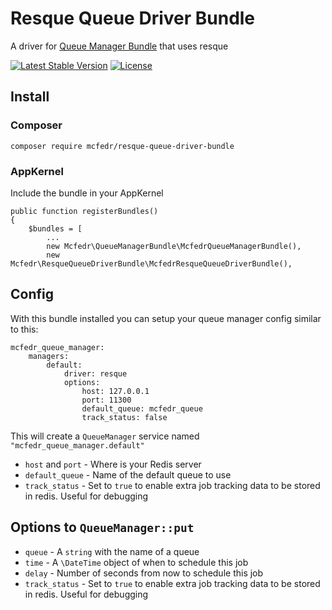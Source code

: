 # Resque Queue Driver Bundle

A driver for [Queue Manager Bundle](https://github.com/mcfedr/queue-manager-bundle) that uses resque

[![Latest Stable Version](https://poser.pugx.org/mcfedr/resque-queue-driver-bundle/v/stable.png)](https://packagist.org/packages/mcfedr/resque-queue-driver-bundle)
[![License](https://poser.pugx.org/mcfedr/resque-queue-driver-bundle/license.png)](https://packagist.org/packages/mcfedr/resque-queue-driver-bundle)

## Install

### Composer

    composer require mcfedr/resque-queue-driver-bundle

### AppKernel

Include the bundle in your AppKernel

    public function registerBundles()
    {
        $bundles = [
            ...
            new Mcfedr\QueueManagerBundle\McfedrQueueManagerBundle(),
            new Mcfedr\ResqueQueueDriverBundle\McfedrResqueQueueDriverBundle(),

## Config

With this bundle installed you can setup your queue manager config similar to this:

    mcfedr_queue_manager:
        managers:
            default:
                driver: resque
                options:
                    host: 127.0.0.1
                    port: 11300
                    default_queue: mcfedr_queue
                    track_status: false

This will create a `QueueManager` service named `"mcfedr_queue_manager.default"`

* `host` and `port` - Where is your Redis server
* `default_queue` - Name of the default queue to use
* `track_status` - Set to `true` to enable extra job tracking data to be stored in redis. Useful for debugging

## Options to `QueueManager::put`

* `queue` - A `string` with the name of a queue
* `time` - A `\DateTime` object of when to schedule this job 
* `delay` - Number of seconds from now to schedule this job
* `track_status` - Set to `true` to enable extra job tracking data to be stored in redis. Useful for debugging
